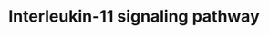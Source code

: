---
annotations:
- id: PW:0000902
  parent: signaling pathway
  type: Pathway Ontology
  value: interleukin-11 signaling pathway
authors:
- NetPath
- MaintBot
- Ddigles
- Zari
- Khanspers
- Eweitz
- L Dupuis
description: IL-11 is a multifunctional cytokine that belongs to the gp130 family.
  It was first isolated from a primate bone marrow derived cell line, PU-34 for its
  ability to stimulate the proliferation of a plasmacytoma cell line, T1165 which
  was dependent on IL-6. This cytokine plays an important role in the synthesis, maturation
  and differentiation of hematopoietic cells. It  also plays significant role in the
  inhibition of adipocyte differentiation, regulation of trophoblasts invasion and
  placentation in humans.   The receptor for IL-11 is IL11RA that uses the common
  gp130 receptor subunit for signal transduction. The pathways that are activated
  upon IL-11 stimulation are JAK-STAT, Ras-MAPK, PI3K-AKT and NF-kappa B/p65. Binding
  of IL-11 with IL-11RA results in the heterodimerization, tyrosine phosphorylation
  and activation of gp130. The activated IL11RA-gp130 receptor complex further activates
  Jak family of tyrosine kinases, JAK1 and JAK2. Phosphorylated JAK2 then activates
  STAT3 and STAT1 that results in their subsequent translocation into the nucleus.
  The translocated STAT3 then induces the transcription of genes associated with endometrial
  cell adhesion, gastric inflammation and differentiation of periodontal ligament
  cells. The activation of STAT3 was shown to be inhibited by the overexpression of
  Suppressor of cytokine signalling 3 (SOCS3). IL-11 signalling through JAK2/STAT3
  has been shown to be crucial for normal placentation in humans and normal development
  of craniofacial bones and teeth in mice.  In addition to JAK-STAT, IL-11 also activate
  the Ras-MAPK, PI3K-AKT and NF-kappa B pathways. In response to IL-11, GTP loaded
  Ras interacts with RAF1 and leads to autophosphorylation of RAF1. Activation of
  RAF1 leads to the tyrosine phosphorylation and activation of mitogen activated protein
  kinases (MAPKs) through MEK1 and MEK2. Activation of phospholipase D was triggered
  by IL-11 leading to the formation of phosphatidic acid, which has also been shown
  to activate the MAPKs. Transcription factors, ATF1 and CREB1 were activated by these
  phosphorylated MAPKs through p90 S6 kinase. PI3K-AKT and NF-kappa B/p65 pathways
  stimulated by IL-11 have been shown to enhance the migration and proliferation of
  chondrosarcoma cells. In CD4+ T cells, Th2 polarization was induced by IL-11 through
  NF-kappa B inhibition. SRC, FYN and YES, members of Src family of tyrosine kinases
  were also activated in response to IL-11 signalling.  Please access this pathway
  at [http://www.netpath.org/netslim/IL_11_pathway NetSlim] database.  Proteins on
  this pathway have targeted assays available via the [https://assays.cancer.gov/available_assays?wp_id=WP2332
  CPTAC Assay Portal]
last-edited: 2021-12-24
ndex: 51504ec3-8b64-11eb-9e72-0ac135e8bacf
organisms:
- Homo sapiens
redirect_from:
- /index.php/Pathway:WP2332
- /instance/WP2332
- /instance/WP2332_rr120725
revision: r120725
schema-jsonld:
- '@context': https://schema.org/
  '@id': https://wikipathways.github.io/pathways/WP2332.html
  '@type': Dataset
  creator:
    '@type': Organization
    name: WikiPathways
  description: IL-11 is a multifunctional cytokine that belongs to the gp130 family.
    It was first isolated from a primate bone marrow derived cell line, PU-34 for
    its ability to stimulate the proliferation of a plasmacytoma cell line, T1165
    which was dependent on IL-6. This cytokine plays an important role in the synthesis,
    maturation and differentiation of hematopoietic cells. It  also plays significant
    role in the inhibition of adipocyte differentiation, regulation of trophoblasts
    invasion and placentation in humans.   The receptor for IL-11 is IL11RA that uses
    the common gp130 receptor subunit for signal transduction. The pathways that are
    activated upon IL-11 stimulation are JAK-STAT, Ras-MAPK, PI3K-AKT and NF-kappa
    B/p65. Binding of IL-11 with IL-11RA results in the heterodimerization, tyrosine
    phosphorylation and activation of gp130. The activated IL11RA-gp130 receptor complex
    further activates Jak family of tyrosine kinases, JAK1 and JAK2. Phosphorylated
    JAK2 then activates STAT3 and STAT1 that results in their subsequent translocation
    into the nucleus. The translocated STAT3 then induces the transcription of genes
    associated with endometrial cell adhesion, gastric inflammation and differentiation
    of periodontal ligament cells. The activation of STAT3 was shown to be inhibited
    by the overexpression of Suppressor of cytokine signalling 3 (SOCS3). IL-11 signalling
    through JAK2/STAT3 has been shown to be crucial for normal placentation in humans
    and normal development of craniofacial bones and teeth in mice.  In addition to
    JAK-STAT, IL-11 also activate the Ras-MAPK, PI3K-AKT and NF-kappa B pathways.
    In response to IL-11, GTP loaded Ras interacts with RAF1 and leads to autophosphorylation
    of RAF1. Activation of RAF1 leads to the tyrosine phosphorylation and activation
    of mitogen activated protein kinases (MAPKs) through MEK1 and MEK2. Activation
    of phospholipase D was triggered by IL-11 leading to the formation of phosphatidic
    acid, which has also been shown to activate the MAPKs. Transcription factors,
    ATF1 and CREB1 were activated by these phosphorylated MAPKs through p90 S6 kinase.
    PI3K-AKT and NF-kappa B/p65 pathways stimulated by IL-11 have been shown to enhance
    the migration and proliferation of chondrosarcoma cells. In CD4+ T cells, Th2
    polarization was induced by IL-11 through NF-kappa B inhibition. SRC, FYN and
    YES, members of Src family of tyrosine kinases were also activated in response
    to IL-11 signalling.  Please access this pathway at [http://www.netpath.org/netslim/IL_11_pathway
    NetSlim] database.  Proteins on this pathway have targeted assays available via
    the [https://assays.cancer.gov/available_assays?wp_id=WP2332 CPTAC Assay Portal]
  keywords:
  - AKT1
  - ATF1
  - BCL2
  - BGLAP
  - BIRC5
  - CHUK
  - CREB1
  - FES
  - FYN
  - GRB2
  - HRAS
  - IBSP
  - ICAM1
  - IKBKB
  - IL11
  - IL11RA
  - IL6ST
  - ITGA2
  - JAK1
  - JAK2
  - MAP2K1
  - MAP2K2
  - MAPK1
  - MAPK3
  - PDPK1
  - PIAS1
  - PIAS3
  - PIK3R1
  - PIK3R2
  - PPP2R4
  - PTPN11
  - RAF1
  - RELA
  - RPS6
  - RPS6KA1
  - RPS6KB1
  - RUNX2
  - SOCS3
  - SRC
  - STAT1
  - STAT3
  - TGFB1
  - TYK2
  - YES1
  license: CC0
  name: Interleukin-11 signaling pathway
seo: CreativeWork
title: Interleukin-11 signaling pathway
wpid: WP2332
---